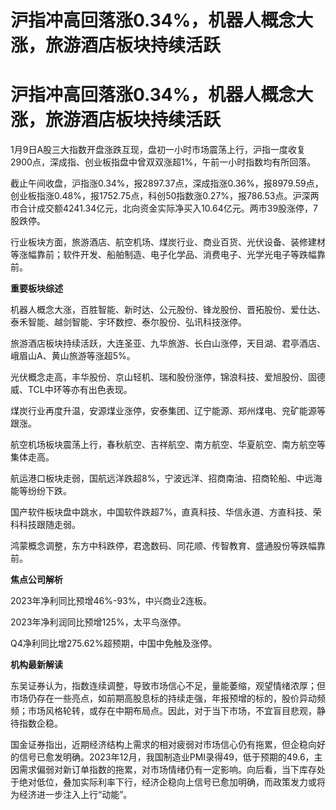 # 沪指冲高回落涨0.34%，机器人概念大涨，旅游酒店板块持续活跃

# 沪指冲高回落涨0.34%，机器人概念大涨，旅游酒店板块持续活跃

1月9日A股三大指数开盘涨跌互现，盘初一小时市场震荡上行，沪指一度收复2900点，深成指、创业板指盘中曾双双涨超1%，午前一小时指数均有所回落。

截止午间收盘，沪指涨0.34%，报2897.37点，深成指涨0.36%，报8979.59点，创业板指涨0.48%，报1752.75点，科创50指数涨0.27%，报786.53点。沪深两市合计成交额4241.34亿元，北向资金实际净买入10.64亿元。两市39股涨停，7股跌停。

行业板块方面，旅游酒店、航空机场、煤炭行业、商业百货、光伏设备、装修建材等涨幅靠前；软件开发、船舶制造、电子化学品、消费电子、光学光电子等跌幅靠前。

**重要板块综述**

机器人概念大涨，百胜智能、新时达、公元股份、锋龙股份、晋拓股份、爱仕达、泰禾智能、越剑智能、宇环数控、泰尔股份、弘讯科技涨停。

旅游酒店板块持续活跃，大连圣亚、九华旅游、长白山涨停，天目湖、君亭酒店、峨眉山A、黄山旅游等涨超5%。

光伏概念走高，丰华股份、京山轻机、瑞和股份涨停，锦浪科技、爱旭股份、固德威、TCL中环等亦有出色表现。

煤炭行业再度升温，安源煤业涨停，安泰集团、辽宁能源、郑州煤电、兖矿能源等跟涨。

航空机场板块震荡上行，春秋航空、吉祥航空、南方航空、华夏航空、南方航空等集体走高。

航运港口板块走弱，国航远洋跌超8%，宁波远洋、招商南油、招商轮船、中远海能等纷纷下跌。

国产软件板块盘中跳水，中国软件跌超7%，直真科技、华信永道、方直科技、荣科科技跟随走弱。

鸿蒙概念调整，东方中科跌停，君逸数码、同花顺、传智教育、盛通股份等跌幅靠前。

**焦点公司解析**

2023年净利同比预增46%-93%，中兴商业2连板。

2023年净利润同比预增125%，太平鸟涨停。

Q4净利同比增275.62%超预期，中国中免触及涨停。

**机构最新解读**

东吴证券认为，指数连续调整，导致市场信心不足，量能萎缩，观望情绪浓厚；但市场仍存在一些亮点，如前期高股息标的持续走强，年报预增的标的，股价异动频频；市场风格轮转，或存在中期布局点。因此，对于当下市场，不宜盲目悲观，静待指数企稳。

国金证券指出，近期经济结构上需求的相对疲弱对市场信心仍有拖累，但企稳向好的信号已愈发明确。2023年12月，我国制造业PMI录得49，低于预期的49.6，主因需求偏弱对新订单指数的拖累，对市场情绪仍有一定影响。向后看，当下库存处于绝对低位，叠加实际利率下行，经济企稳向上信号已愈加明确，而政策发力或将为经济进一步注入上行“动能”。

